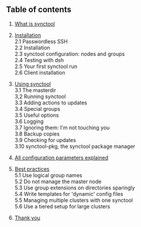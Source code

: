 Table of contents
-----------------
1. [What is synctool](chapter1.html)

2. [Installation](chapter2.html)                         <br />
  2.1 Passwordless SSH                                   <br />
  2.2 Installation                                       <br />
  2.3 synctool configuration: nodes and groups           <br />
  2.4 Testing with dsh                                   <br />
  2.5 Your first synctool run                            <br />
  2.6 Client installation

3. [Using synctool](chapter3.html)                       <br />
  3.1 The masterdir                                      <br />
  3,2 Running synctool                                   <br />
  3.3 Adding actions to updates                          <br />
  3.4 Special groups                                     <br />
  3.5 Useful options                                     <br />
  3.6 Logging                                            <br />
  3.7 Ignoring them: I'm not touching you                <br />
  3.8 Backup copies                                      <br />
  3.9 Checking for updates                               <br />
  3.10 synctool-pkg, the synctool package manager

4. [All configuration parameters explained](chapter4.html)

5. [Best practices](chapter5.html)                       <br />
  5.1 Use logical group names                            <br />
  5.2 Do not manage the master node                      <br />
  5.3 Use group extensions on directories sparingly      <br />
  5.4 Write templates for 'dynamic' config files         <br />
  5.5 Managing multiple clusters with one synctool       <br />
  5.6 Use a tiered setup for large clusters

6. [Thank you](thank_you.html)
